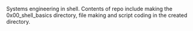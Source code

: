 Systems engineering in shell. Contents of repo include making the 0x00_shell_basics directory, file making and script coding in the created directory.
